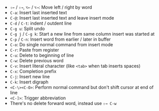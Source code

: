 - `⇧←` / `⇧→`, `⌥←` / `⌥→`: Move left / right by word
- `C-a`: Insert last inserted text
- `C-@`: Insert last inserted text and leave insert mode
- `C-d` / `C-t`: indent / outdent line
- `C-g u`: Split undo
- `C-g j` / `C-g k`: Start a new line from same column insert was started at
- `C-p` / `C-n`: Insert word from earlier / later in buffer
- `C-o`: Do single normal command from insert mode
- `C-r`: Paste from register
- `C-u`: Delete to beginning of line
- `C-w`: Delete previous word
- `C-v`: Insert literal character (like `<tab>` when tab inserts spaces)
- `C-x`: Completion prefix
- `C-j`: Insert new line
- `C-k`: Insert digraph
- `<C-\><C-O>`: Perform normal command but don't shift cursor at end of line
- `<C-]>`: Trigger abbreviation
- There's no delete forward word, instead use `⇧→ C-w`
